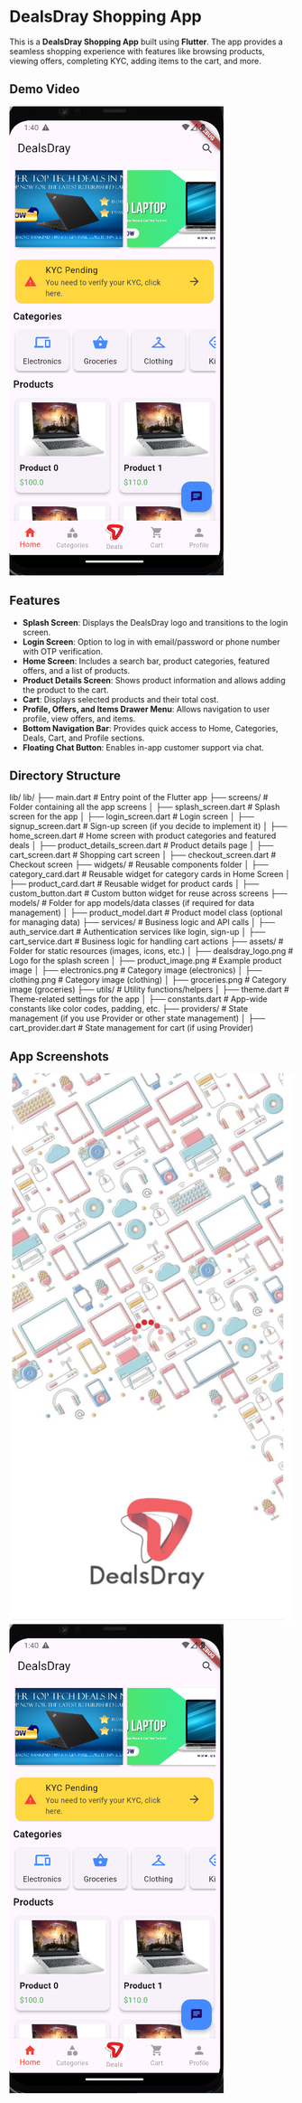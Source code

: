 # DealsDray Shopping App

This is a **DealsDray Shopping App** built using **Flutter**. The app provides a seamless shopping experience with features like browsing products, viewing offers, completing KYC, adding items to the cart, and more.

## Demo Video
[![Watch the demo](assets/screenshots/home.png)](https://stdntpartners-my.sharepoint.com/:v:/g/personal/praise_paul_studentambassadors_com/EaTsG_qGZeVAkqPC8VFrjLIBhd6gSlqmCY-giPRYlT_zmA?nav=eyJyZWZlcnJhbEluZm8iOnsicmVmZXJyYWxBcHAiOiJPbmVEcml2ZUZvckJ1c2luZXNzIiwicmVmZXJyYWxBcHBQbGF0Zm9ybSI6IldlYiIsInJlZmVycmFsTW9kZSI6InZpZXciLCJyZWZlcnJhbFZpZXciOiJNeUZpbGVzTGlua0NvcHkifX0&e=ZpWpFm)

## Features

- **Splash Screen**: Displays the DealsDray logo and transitions to the login screen.
- **Login Screen**: Option to log in with email/password or phone number with OTP verification.
- **Home Screen**: Includes a search bar, product categories, featured offers, and a list of products.
- **Product Details Screen**: Shows product information and allows adding the product to the cart.
- **Cart**: Displays selected products and their total cost.
- **Profile, Offers, and Items Drawer Menu**: Allows navigation to user profile, view offers, and items.
- **Bottom Navigation Bar**: Provides quick access to Home, Categories, Deals, Cart, and Profile sections.
- **Floating Chat Button**: Enables in-app customer support via chat.

## Directory Structure
lib/
lib/
├── main.dart                       # Entry point of the Flutter app
├── screens/                        # Folder containing all the app screens
│   ├── splash_screen.dart          # Splash screen for the app
│   ├── login_screen.dart           # Login screen
│   ├── signup_screen.dart          # Sign-up screen (if you decide to implement it)
│   ├── home_screen.dart            # Home screen with product categories and featured deals
│   ├── product_details_screen.dart # Product details page
│   ├── cart_screen.dart            # Shopping cart screen
│   ├── checkout_screen.dart        # Checkout screen
├── widgets/                        # Reusable components folder
│   ├── category_card.dart          # Reusable widget for category cards in Home Screen
│   ├── product_card.dart           # Reusable widget for product cards
│   ├── custom_button.dart          # Custom button widget for reuse across screens
├── models/                         # Folder for app models/data classes (if required for data management)
│   ├── product_model.dart          # Product model class (optional for managing data)
├── services/                       # Business logic and API calls
│   ├── auth_service.dart           # Authentication services like login, sign-up
│   ├── cart_service.dart           # Business logic for handling cart actions
├── assets/                         # Folder for static resources (images, icons, etc.)
│   ├── dealsdray_logo.png          # Logo for the splash screen
│   ├── product_image.png           # Example product image
│   ├── electronics.png             # Category image (electronics)
│   ├── clothing.png                # Category image (clothing)
│   ├── groceries.png               # Category image (groceries)
├── utils/                          # Utility functions/helpers
│   ├── theme.dart                  # Theme-related settings for the app
│   ├── constants.dart              # App-wide constants like color codes, padding, etc.
├── providers/                      # State management (if you use Provider or other state management)
│   ├── cart_provider.dart          # State management for cart (if using Provider)




## App Screenshots
![Loading Page](assets/dealsdray_logo.png)
![Home Page](assets/screenshots/home.png)
